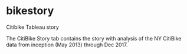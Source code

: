 # bikestory
Citibike Tableau story

The CitiBike Story tab contains the story with analysis of the NY CitiBike data from inception (May 2013) through Dec 2017.
